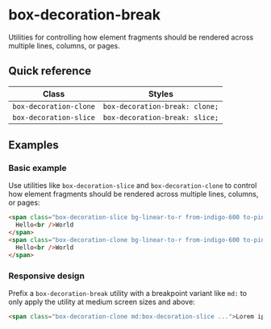 # box-decoration-break

Utilities for controlling how element fragments should be rendered across multiple lines, columns, or pages.

## Quick reference

| Class                  | Styles                     |
|------------------------|----------------------------|
| `box-decoration-clone` | `box-decoration-break: clone;` |
| `box-decoration-slice` | `box-decoration-break: slice;` |


## Examples

### Basic example

Use utilities like `box-decoration-slice` and `box-decoration-clone` to control how element fragments should be rendered across multiple lines, columns, or pages:

```html
<span class="box-decoration-slice bg-linear-to-r from-indigo-600 to-pink-500 px-2 text-white ...">
  Hello<br />World
</span>
<span class="box-decoration-clone bg-linear-to-r from-indigo-600 to-pink-500 px-2 text-white ...">
  Hello<br />World
</span>
```

### Responsive design

Prefix a `box-decoration-break` utility with a breakpoint variant like `md:` to only apply the utility at medium screen sizes and above:

```html
<span class="box-decoration-clone md:box-decoration-slice ...">Lorem ipsum dolor sit amet...</span>
```

